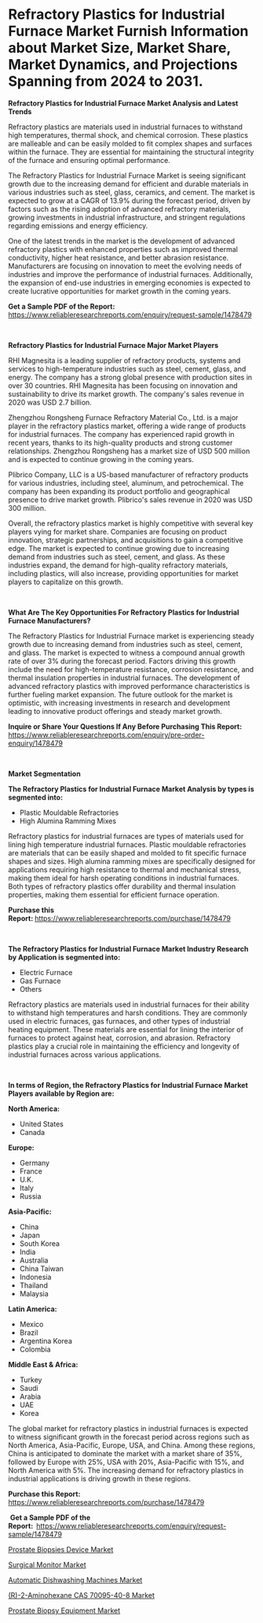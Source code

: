<p><h1>Refractory Plastics for Industrial Furnace Market Furnish Information about Market Size, Market Share, Market Dynamics, and Projections Spanning from 2024 to 2031.</h1></p><p><strong>Refractory Plastics for Industrial Furnace Market Analysis and Latest Trends</strong></p>
<p><p>Refractory plastics are materials used in industrial furnaces to withstand high temperatures, thermal shock, and chemical corrosion. These plastics are malleable and can be easily molded to fit complex shapes and surfaces within the furnace. They are essential for maintaining the structural integrity of the furnace and ensuring optimal performance.</p><p>The Refractory Plastics for Industrial Furnace Market is seeing significant growth due to the increasing demand for efficient and durable materials in various industries such as steel, glass, ceramics, and cement. The market is expected to grow at a CAGR of 13.9% during the forecast period, driven by factors such as the rising adoption of advanced refractory materials, growing investments in industrial infrastructure, and stringent regulations regarding emissions and energy efficiency.</p><p>One of the latest trends in the market is the development of advanced refractory plastics with enhanced properties such as improved thermal conductivity, higher heat resistance, and better abrasion resistance. Manufacturers are focusing on innovation to meet the evolving needs of industries and improve the performance of industrial furnaces. Additionally, the expansion of end-use industries in emerging economies is expected to create lucrative opportunities for market growth in the coming years.</p></p>
<p><strong>Get a Sample PDF of the Report:&nbsp;</strong> <a href="https://www.reliableresearchreports.com/enquiry/request-sample/1478479">https://www.reliableresearchreports.com/enquiry/request-sample/1478479</a></p>
<p>&nbsp;</p>
<p><strong>Refractory Plastics for Industrial Furnace Major Market Players</strong></p>
<p><p>RHI Magnesita is a leading supplier of refractory products, systems and services to high-temperature industries such as steel, cement, glass, and energy. The company has a strong global presence with production sites in over 30 countries. RHI Magnesita has been focusing on innovation and sustainability to drive its market growth. The company's sales revenue in 2020 was USD 2.7 billion.</p><p>Zhengzhou Rongsheng Furnace Refractory Material Co., Ltd. is a major player in the refractory plastics market, offering a wide range of products for industrial furnaces. The company has experienced rapid growth in recent years, thanks to its high-quality products and strong customer relationships. Zhengzhou Rongsheng has a market size of USD 500 million and is expected to continue growing in the coming years.</p><p>Plibrico Company, LLC is a US-based manufacturer of refractory products for various industries, including steel, aluminum, and petrochemical. The company has been expanding its product portfolio and geographical presence to drive market growth. Plibrico's sales revenue in 2020 was USD 300 million.</p><p>Overall, the refractory plastics market is highly competitive with several key players vying for market share. Companies are focusing on product innovation, strategic partnerships, and acquisitions to gain a competitive edge. The market is expected to continue growing due to increasing demand from industries such as steel, cement, and glass. As these industries expand, the demand for high-quality refractory materials, including plastics, will also increase, providing opportunities for market players to capitalize on this growth.</p></p>
<p>&nbsp;</p>
<p><strong>What Are The Key Opportunities For Refractory Plastics for Industrial Furnace Manufacturers?</strong></p>
<p><p>The Refractory Plastics for Industrial Furnace market is experiencing steady growth due to increasing demand from industries such as steel, cement, and glass. The market is expected to witness a compound annual growth rate of over 3% during the forecast period. Factors driving this growth include the need for high-temperature resistance, corrosion resistance, and thermal insulation properties in industrial furnaces. The development of advanced refractory plastics with improved performance characteristics is further fueling market expansion. The future outlook for the market is optimistic, with increasing investments in research and development leading to innovative product offerings and steady market growth.</p></p>
<p><strong>Inquire or Share Your Questions If Any Before Purchasing This Report:</strong> <a href="https://www.reliableresearchreports.com/enquiry/pre-order-enquiry/1478479">https://www.reliableresearchreports.com/enquiry/pre-order-enquiry/1478479</a></p>
<p>&nbsp;</p>
<p><strong>Market Segmentation</strong></p>
<p><strong>The Refractory Plastics for Industrial Furnace Market Analysis by types is segmented into:</strong></p>
<p><ul><li>Plastic Mouldable Refractories</li><li>High Alumina Ramming Mixes</li></ul></p>
<p><p>Refractory plastics for industrial furnaces are types of materials used for lining high temperature industrial furnaces. Plastic mouldable refractories are materials that can be easily shaped and molded to fit specific furnace shapes and sizes. High alumina ramming mixes are specifically designed for applications requiring high resistance to thermal and mechanical stress, making them ideal for harsh operating conditions in industrial furnaces. Both types of refractory plastics offer durability and thermal insulation properties, making them essential for efficient furnace operation.</p></p>
<p><strong>Purchase this Report:&nbsp;</strong><a href="https://www.reliableresearchreports.com/purchase/1478479">https://www.reliableresearchreports.com/purchase/1478479</a></p>
<p>&nbsp;</p>
<p><strong>The Refractory Plastics for Industrial Furnace Market Industry Research by Application is segmented into:</strong></p>
<p><ul><li>Electric Furnace</li><li>Gas Furnace</li><li>Others</li></ul></p>
<p><p>Refractory plastics are materials used in industrial furnaces for their ability to withstand high temperatures and harsh conditions. They are commonly used in electric furnaces, gas furnaces, and other types of industrial heating equipment. These materials are essential for lining the interior of furnaces to protect against heat, corrosion, and abrasion. Refractory plastics play a crucial role in maintaining the efficiency and longevity of industrial furnaces across various applications.</p></p>
<p>&nbsp;</p>
<p><strong>In terms of Region, the Refractory Plastics for Industrial Furnace Market Players available by Region are:</strong></p>
<p>
    <p> <strong> North America: </strong>
        <ul>
            <li>United States</li>
            <li>Canada</li>
        </ul>
        </p> 
    <p> <strong> Europe: </strong>
        <ul>
            <li>Germany</li>
            <li>France</li>
            <li>U.K.</li>
            <li>Italy</li>
            <li>Russia</li>
        </ul>
        </p> 
    <p> <strong> Asia-Pacific: </strong>
        <ul>
            <li>China</li>
            <li>Japan</li>
            <li>South Korea</li>
            <li>India</li>
            <li>Australia</li>
            <li>China Taiwan</li>
            <li>Indonesia</li>
            <li>Thailand</li>
            <li>Malaysia</li>
        </ul>
        </p> 
    <p> <strong> Latin America: </strong>
        <ul>
            <li>Mexico</li>
            <li>Brazil</li>
            <li>Argentina Korea</li>
            <li>Colombia</li>
        </ul>
        </p> 
    <p> <strong> Middle East & Africa: </strong>
        <ul>
            <li>Turkey</li>
            <li>Saudi</li>
            <li>Arabia</li>
            <li>UAE</li>
            <li>Korea</li>
        </ul>
    </p>
    </p>
<p><p>The global market for refractory plastics in industrial furnaces is expected to witness significant growth in the forecast period across regions such as North America, Asia-Pacific, Europe, USA, and China. Among these regions, China is anticipated to dominate the market with a market share of 35%, followed by Europe with 25%, USA with 20%, Asia-Pacific with 15%, and North America with 5%. The increasing demand for refractory plastics in industrial applications is driving growth in these regions.</p></p>
<p><strong>Purchase this Report: </strong><a href="https://www.reliableresearchreports.com/purchase/1478479">https://www.reliableresearchreports.com/purchase/1478479</a></p>
<p>&nbsp;<strong>Get a Sample PDF of the Report:&nbsp;&nbsp;</strong><a href="https://www.reliableresearchreports.com/enquiry/request-sample/1478479">https://www.reliableresearchreports.com/enquiry/request-sample/1478479</a></p>
<p><strong></strong></p>
<p><p><a href="https://medium.com/@mekhirenner/prostate-biopsies-device-market-exploring-market-share-market-trends-and-future-growth-186d596007f5">Prostate Biopsies Device Market</a></p><p><a href="https://medium.com/@mekhirenner/surgical-monitor-market-size-market-outlook-and-market-forecast-2024-to-2031-10dcd04d506d">Surgical Monitor Market</a></p><p><a href="https://github.com/bobicer/Market-Research-Report-List-1/blob/main/automatic-dishwashing-machines-market.md">Automatic Dishwashing Machines Market</a></p><p><a href="https://github.com/timeliteaut/Market-Research-Report-List-1/blob/main/r-2-aminohexane-cas-70095-40-8-market.md">(R)-2-Aminohexane CAS 70095-40-8 Market</a></p><p><a href="https://medium.com/@mekhirenner/prostate-biopsy-equipment-market-size-and-market-trends-complete-industry-overview-2024-to-2031-0e8e6261ef34">Prostate Biopsy Equipment Market</a></p></p>